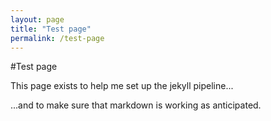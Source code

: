 ```yaml
---
layout: page
title: "Test page"
permalink: /test-page
---
```


#Test page

This page exists to help me set up the jekyll pipeline...

...and to make sure that markdown is working as anticipated.